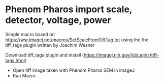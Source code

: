 # Phenom Pharos import scale, detector, voltage, power
Simple macro based on https://wsr.imagej.net/macros/SetScaleFromTiffTag.txt using the the tiff_tags plugin written by Joachim Wesner

Download tiff_tags plugin and install (https://imagej.nih.gov/ij/plugins/tiff-tags.html)

- Open tiff image taken with Phenom Pharos SEM in imageJ
- Run Macro
